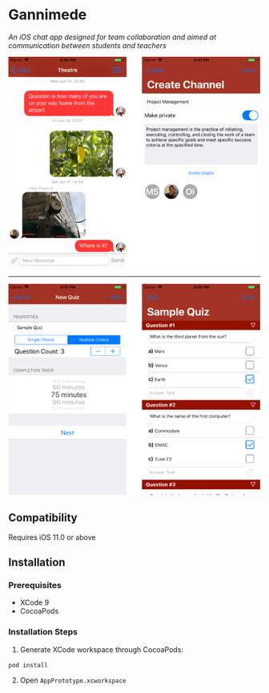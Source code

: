 # Gannimede
*An iOS chat app designed for team collaboration and aimed at communication between students and teachers*

<p align="center">
  <img src="AppPrototype/Screenshots/screenshot1.png" alt="Gannimede UI" width="612"/>
</p>

<hr>

<p align="center">
  <img src="AppPrototype/Screenshots/screenshot2.png" alt="Gannimede UI" width="612"/>
</p>

Compatibility
-------------
Requires iOS 11.0 or above

Installation
-----------
### Prerequisites
 - XCode 9
 - CocoaPods
 
### Installation Steps
 1. Generate XCode workspace through CocoaPods:
 ```shell
pod install
```
 2. Open `AppPrototype.xcworkspace`
